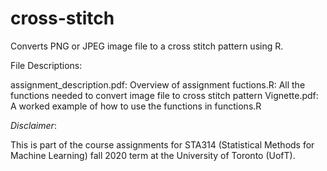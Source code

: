 # cross-stitch
Converts PNG or JPEG image file to a cross stitch pattern using R.

File Descriptions:

assignment_description.pdf: Overview of assignment
fuctions.R: All the functions needed to convert image file to cross stitch pattern
Vignette.pdf: A worked example of how to use the functions in functions.R

*Disclaimer*: 

This is part of the course assignments for STA314 (Statistical Methods for Machine Learning) fall 2020 term at the University of Toronto (UofT).
